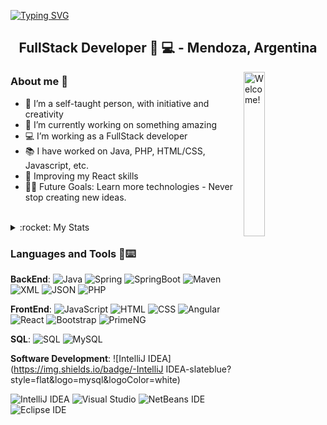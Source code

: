 [![Typing SVG](https://readme-typing-svg.herokuapp.com?font=Comfortaa&size=50&pause=1000&color=7C18DA&background=000000&center=true&vCenter=true&width=1600&height=120&lines=Hello+World+%F0%9F%A4%8D!!!+I'm+Celeste+D'Angelo)](https://git.io/typing-svg)

<h2 align="center">FullStack Developer 💜 💻 - Mendoza, Argentina</h2>

<img align='right' src="https://media.giphy.com/media/bTsDIfDSJF4Vq/giphy.gif" alt="Welcome!" width="26%"/>

### About me :eyes:

   - 🙎 I’m a self-taught person, with initiative and creativity
   - 🔭 I’m currently working on something amazing
   - 💻 I’m working as a FullStack developer
   - 📚 I have worked on Java, PHP, HTML/CSS, Javascript, etc.
   - 🌱 Improving my React skills
   - 💪🏼 Future Goals: Learn more technologies - Never stop creating new ideas.
   


<br>

<details>
<summary>:rocket: My Stats</summary>

   <br>
   <div align="center">
      <img width="49%" src="https://github-readme-stats.vercel.app/api?username=celesdv&show_icons=true&theme=midnight-purple"/>
      <img width="49%" src="https://github-readme-streak-stats.herokuapp.com?user=celesdv&theme=midnight-purple"/>  
   </div>

   <div align="center">
      <img width="98%" src="https://github-readme-stats.vercel.app/api/top-langs/?username=celesdv&layout=compact&theme=midnight-purple&card_width=1200"/>
   </div>

</details>

<h3>Languages and Tools 🔨⌨️</h3>

**BackEnd**:
![Java](https://img.shields.io/badge/-Java-blueviolet?style=flat&logo=java&logoColor=white)
![Spring](https://img.shields.io/badge/-Spring-blueviolet?style=flat&logo=spring&logoColor=white)
![SpringBoot](https://img.shields.io/badge/-Springboot-blueviolet?style=flat&logo=springboot&logoColor=white)
![Maven](https://img.shields.io/badge/-Maven-blueviolet?style=flat&logo=apache-maven&logoColor=white)
![XML](https://img.shields.io/badge/-XML-blueviolet?style=flat&logo=xml&logoColor=white)
![JSON](https://img.shields.io/badge/-JSON-blueviolet?style=flat&logo=json&logoColor=white)
![PHP](https://img.shields.io/badge/-PHP-blueviolet?style=flat&logo=php&logoColor=white)

**FrontEnd**:
![JavaScript](https://img.shields.io/badge/-JavaScript-indigo?style=flat&logo=javascript&logoColor=white)
![HTML](https://img.shields.io/badge/-HTML-indigo?style=flat&logo=html&logoColor=white)
![CSS](https://img.shields.io/badge/-CSS-indigo?style=flat&logo=css&logoColor=white)
![Angular](https://img.shields.io/badge/-Angular-indigo?style=flat&logo=angular&logoColor=white)
![React](https://img.shields.io/badge/-React-indigo?style=flat&logo=react&logoColor=white)
![Bootstrap](https://img.shields.io/badge/-Bootstrap-indigo?style=flat&logo=bootstrap&logoColor=white)
![PrimeNG](https://img.shields.io/badge/-PrimeNG-indigo?style=flat&logo=primeng&logoColor=white)

**SQL**:
![SQL](https://img.shields.io/badge/-SQL-mediumpurple?style=flat&logo=sql&logoColor=white)
![MySQL](https://img.shields.io/badge/-MySQL-mediumpurple?style=flat&logo=mysql&logoColor=white)

**Software Development**:
![IntelliJ IDEA](https://img.shields.io/badge/-IntelliJ IDEA-slateblue?style=flat&logo=mysql&logoColor=white)


![IntelliJ IDEA](https://img.shields.io/badge/-slateblue?style=flat&logo=Visual-Studio-Code&logoColor=white)
![Visual Studio](https://img.shields.io/badge/-slateblue?style=flat&logo=IntelliJ-IDEA&logoColor=white)
![NetBeans IDE](https://img.shields.io/badge/-slateblue?style=flat&logo=Apache-NetBeans-IDE&logoColor=white)
![Eclipse IDE](https://img.shields.io/badge/-slateblue?style=flat&logo=Eclipse-IDE&logoColor=white)


